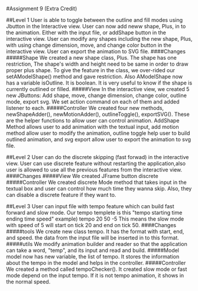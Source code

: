 #Assignment 9 (Extra Credit)

##Level 1
User is able to toggle between the outline and fill modes using Jbutton in the Interactive view. User can now add neww shape, Plus, in to the animation. Either with the input file, or addShape button in the interactive view. User can modify any shapes including the new shape, Plus, with using change dimension, move, and change color button in the interactive view. User can export the animation to SVG file. 
####Changes
#####Shape
We created a new shape class, Plus. The shape has one restriction, The shape's width and height need to be same in order to draw proper plus shape. To give the feature in the class, we over-rided our setAModelShape() method and gave restriction. Also AModelShape now has a variable isOutline. It is boolean. It is very useful to know if the shape is currently outlined or filled. 
#####View
In the interactive view, we created 5 new JButtons: Add shape, move, change dimension, change color, outline mode, export svg. We set action command on each of them and added listener to each. 
#####Controller
We created four new methods, newShapeAdder(), newMotionAdder(), outlineToggle(), exportSVG(). These are the helper functions to allow user can control animation. AddShape Method allows user to add animation with the textual input, add motion method allow user to modify the animation, outline toggle help user to build outlined animation, and svg export allow user to export the animation to svg file. 

##Level 2
User can do the discrete skipping (fast forwad) in the interactive view. User can use discrete feature without restarting the application,also user is allowed to use all the previous features from the interactive view. 
####Changes
#####View
We created JFrame button discrete
#####Controller
We created discrete Mode method that takes input in the textual box and user can control how much time they wanna skip. Also, they can disable a discrete feature if they want to. 

##Level 3
User can input file with tempo feature which can build fast forward and slow mode. Our tempo templete is this "tempo starting time ending time speed" example) tempo 20 50 -5 This means the slow mode with speed of 5 will start on tick 20 and end on tick 50.
####Changes
#####tools
We create new class tempo. It has the format with start, end, and speed. the data from the input file will be inserted in to this format. 
#####utils
We modify animation builder and reader so that the application can take a word, "temp", and its input and read and build.
#####Model
model now has new variable, the list of tempo. It stores the information about the tempo in the model and helps in the controller. 
#####Controller
We created a method called tempoChecker(). It created slow mode or fast mode depend on the input tempo. If it is not tempo animation, it shows in the normal speed. 